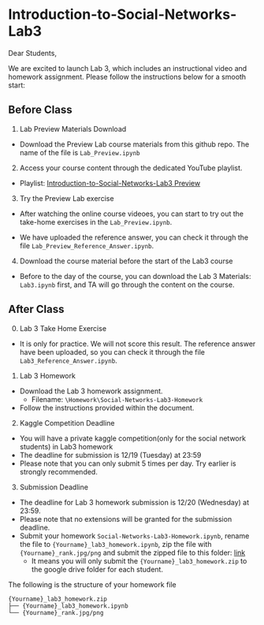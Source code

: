 # Introduction-to-Social-Networks-Lab3
Dear Students,

We are excited to launch Lab 3, which includes an instructional video and homework assignment. Please follow the instructions below for a smooth start:

## Before Class

1. Lab Preview Materials Download

- Download the Preview Lab course materials from this github repo. The name of the file is `Lab_Preview.ipynb`

2. Access your course content through the dedicated YouTube playlist.

- Playlist: [Introduction-to-Social-Networks-Lab3 Preview](https://www.youtube.com/watch?v=YG1nCE_FaWI&list=PLo0uVI-qZd4pSON_FT7dewGDXujdstDvP&index=1&ab_channel=%E4%BA%94%E4%BB%A3GG)

3. Try the Preview Lab exercise

- After watching the online course videoes, you can start to try out the take-home exercises in the `Lab_Preview.ipynb`.

- We have uploaded the reference answer, you can check it through the file `Lab_Preview_Reference_Answer.ipynb`.

4. Download the course material before the start of the Lab3 course

- Before to the day of the course, you can download the 
Lab 3 Materials: `Lab3.ipynb` first, and TA will go through the content on the course.


## After Class
0. Lab 3 Take Home Exercise

- It is only for practice. We will not score this result. The reference answer have been uploaded, so you can check it through the file `Lab3_Reference_Answer.ipynb`.

1. Lab 3 Homework

- Download the Lab 3 homework assignment.
    - Filename: `\Homework\Social-Networks-Lab3-Homework`
- Follow the instructions provided within the document.

2. Kaggle Competition Deadline

- You will have a private kaggle competition(only for the social network students) in Lab3 homework
- The deadline for submission is 12/19 (Tuesday) at 23:59
- Please note that you can only submit 5 times per day. Try earlier is strongly recommended.

3. Submission Deadline

- The deadline for Lab 3 homework submission is 12/20 (Wednesday) at 23:59.
- Please note that no extensions will be granted for the submission deadline.
- Submit your homework `Social-Networks-Lab3-Homework.ipynb`, rename the file to `{Yourname}_lab3_homework.ipynb`, zip the file with `{Yourname}_rank.jpg/png` and submit the zipped file to this folder: [link](https://drive.google.com/drive/folders/1auARVdUHtww5U_T6MDeiZ8ApZ_ANjeYl?usp=sharing)
    - It means you will only submit the `{Yourname}_lab3_homework.zip` to the google drive folder for each student.

The following is the structure of your homework file
```
{Yourname}_lab3_homework.zip
├── {Yourname}_lab3_homework.ipynb
└── {Yourname}_rank.jpg/png
```
